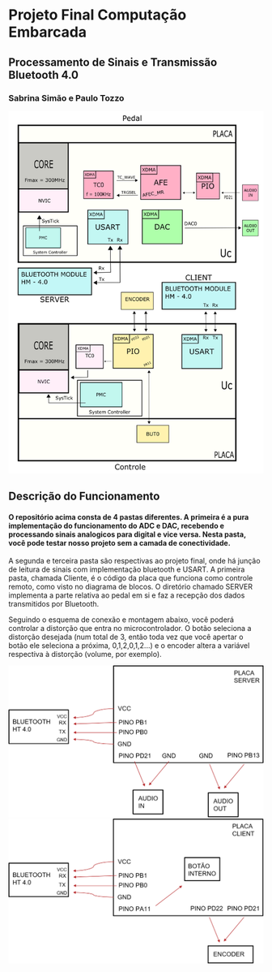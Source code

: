 ﻿# Projeto Final Computação Embarcada

## Processamento de Sinais e Transmissão Bluetooth 4.0

### Sabrina Simão e Paulo Tozzo

![Diagrama de Blocos](imagens/EMBARCADOSf.png)

## Descrição do Funcionamento

#### O repositório acima consta de 4 pastas diferentes. A primeira é a pura implementação do funcionamento do ADC e DAC, recebendo e processando sinais analogicos para digital e vice versa. Nesta pasta, você pode testar nosso projeto sem a camada de conectividade.

A segunda e terceira pasta são respectivas ao projeto final, onde há junção de leitura de sinais com implementação bluetooth e USART. A primeira pasta, chamada Cliente, é o código da placa que funciona como controle remoto, como visto no diagrama de blocos. O diretório chamado SERVER implementa a parte relativa ao pedal em si e faz a recepção dos dados transmitidos por Bluetooth.

Seguindo o esquema de conexão e montagem abaixo, você poderá controlar a distorção que entra no microcontrolador. O botão seleciona a distorção desejada (num total de 3, então toda vez que você apertar o botão ele seleciona a próxima, 0,1,2,0,1,2...) e o encoder altera a variável respectiva à distorção (volume, por exemplo).

![Diagrama de montagem](imagens/server.png)
![Diagrama de montagem](imagens/client.png)
